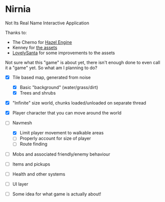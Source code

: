 # Nirnia
Not Its Real Name Interactive Application

Thanks to:
- The Cherno for [Hazel Engine](https://github.com/TheCherno/Hazel)
- Kenney for [the assets](https://kenney.nl/assets/rpg-base)
- [LovelySanta](https://github.com/LovelySanta) for some improvements to the assets

Not sure what this "game" is about yet, there isn't enough done to even call it a "game" yet.
So what am I planning to do?

- [x] Tile based map, generated from noise
  - [x] Basic "background" (water/grass/dirt)
  - [x] Trees and shrubs
- [x] "Infinite" size world, chunks loaded/unloaded on separate thread
- [x] Player character that you can move around the world
- [ ] Navmesh 
  - [x] Limit player movement to walkable areas
  - [ ] Properly account for size of player
  - [ ] Route finding
- [ ] Mobs and associated friendly/enemy behaviour
- [ ] Items and pickups
- [ ] Health and other systems
- [ ] UI layer
- [ ] Some idea for what game is actually about!	

